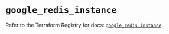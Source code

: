 # `google_redis_instance`

Refer to the Terraform Registry for docs: [`google_redis_instance`](https://registry.terraform.io/providers/hashicorp/google-beta/6.21.0/docs/resources/google_redis_instance).
